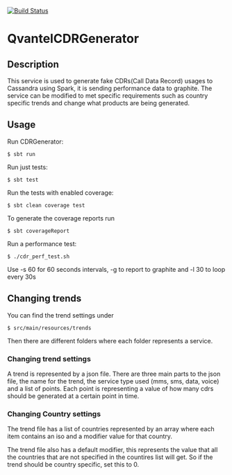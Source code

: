 [![Build Status](https://travis-ci.com/flygare/QvantelCDRGenerator.svg?token=B6YLB31LLNNKsSzKXpCe&branch=master)](https://travis-ci.com/flygare/QvantelCDRGenerator)

# QvantelCDRGenerator

## Description
This service is used to generate fake CDRs(Call Data Record) usages to Cassandra using Spark, it is sending performance data to graphite. 
The service can be modified to met specific requirements such as country specific trends and change what products are being generated.

## Usage
Run CDRGenerator:
```
$ sbt run
```

Run just tests:
```
$ sbt test
```

Run the tests with enabled coverage:
```
$ sbt clean coverage test
```

To generate the coverage reports run
```
$ sbt coverageReport
```

Run a performance test:
```
$ ./cdr_perf_test.sh
```
Use -s 60 for 60 seconds intervals, -g to report to graphite and -l 30 to loop every 30s

## Changing trends

You can find the trend settings under
```
$ src/main/resources/trends
```
Then there are different folders where each folder represents a service.

### Changing trend settings

A trend is represented by a json file. There are three main parts to the json file, the name for the trend, the service type used (mms, sms, data, voice) and a list of points. Each point is representing a value of how many cdrs should be generated at a certain point in time.

### Changing Country settings

The trend file has a list of countries represented by an array where each item contains an iso and a modifier value for that country.

The trend file also has a default modifier, this represents the value that all the countries that are not specified in the countires list will get. So if the trend should be country specific, set this to 0.
